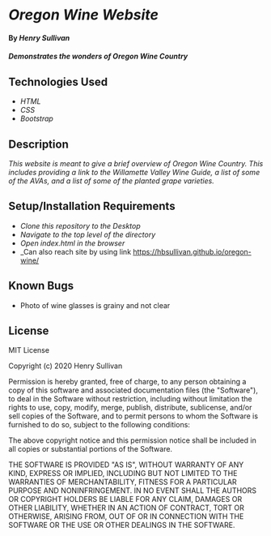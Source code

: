 # _Oregon Wine Website_

#### By _**Henry Sullivan**_

#### _Demonstrates the wonders of Oregon Wine Country_

## Technologies Used

* _HTML_
* _CSS_
* _Bootstrap_

## Description

_This website is meant to give a brief overview of Oregon Wine Country. This includes providing a link to the Willamette Valley Wine Guide, a list of some of the AVAs, and a list of some of the planted grape varieties._

## Setup/Installation Requirements

* _Clone this repository to the Desktop_
* _Navigate to the top level of the directory_
* _Open index.html in the browser_
* _Can also reach site by using link https://hbsullivan.github.io/oregon-wine/


## Known Bugs

* Photo of wine glasses is grainy and not clear

## License

MIT License

Copyright (c) 2020 Henry Sullivan

Permission is hereby granted, free of charge, to any person obtaining a copy
of this software and associated documentation files (the "Software"), to deal
in the Software without restriction, including without limitation the rights
to use, copy, modify, merge, publish, distribute, sublicense, and/or sell
copies of the Software, and to permit persons to whom the Software is
furnished to do so, subject to the following conditions:

The above copyright notice and this permission notice shall be included in all
copies or substantial portions of the Software.

THE SOFTWARE IS PROVIDED "AS IS", WITHOUT WARRANTY OF ANY KIND, EXPRESS OR
IMPLIED, INCLUDING BUT NOT LIMITED TO THE WARRANTIES OF MERCHANTABILITY,
FITNESS FOR A PARTICULAR PURPOSE AND NONINFRINGEMENT. IN NO EVENT SHALL THE
AUTHORS OR COPYRIGHT HOLDERS BE LIABLE FOR ANY CLAIM, DAMAGES OR OTHER
LIABILITY, WHETHER IN AN ACTION OF CONTRACT, TORT OR OTHERWISE, ARISING FROM,
OUT OF OR IN CONNECTION WITH THE SOFTWARE OR THE USE OR OTHER DEALINGS IN THE
SOFTWARE.
